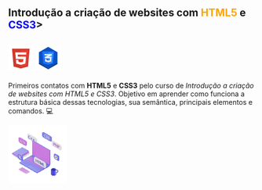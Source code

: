 ## Introdução a criação de websites com <span style="color:orange">HTML5</span> e <span style="color:blue">CSS3</span>>

##  <img src="html.png"> <img src="css.png"> 

Primeiros contatos com **HTML5** e **CSS3** pelo curso de *Introdução a criação de websites com HTML5 e CSS3*. Objetivo em aprender como funciona a estrutura básica dessas tecnologias, sua semântica, principais elementos e comandos. :computer:

<img src="cod.gif"> 
